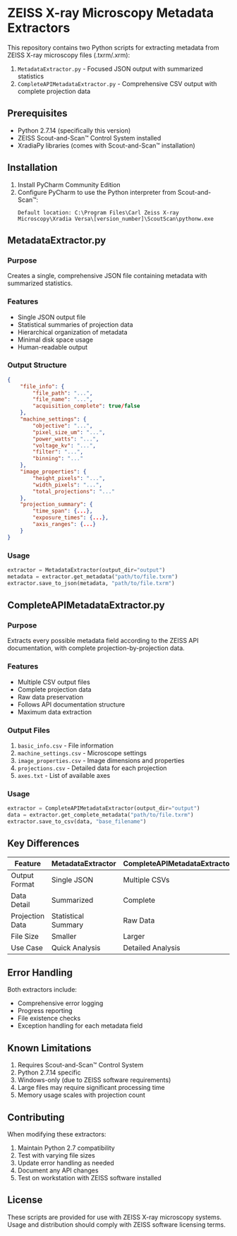 # ZEISS X-ray Microscopy Metadata Extractors

This repository contains two Python scripts for extracting metadata from ZEISS X-ray microscopy files (.txrm/.xrm):

1. `MetadataExtractor.py` - Focused JSON output with summarized statistics
2. `CompleteAPIMetadataExtractor.py` - Comprehensive CSV output with complete projection data

## Prerequisites

- Python 2.7.14 (specifically this version)
- ZEISS Scout-and-Scan™ Control System installed
- XradiaPy libraries (comes with Scout-and-Scan™ installation)

## Installation

1. Install PyCharm Community Edition
2. Configure PyCharm to use the Python interpreter from Scout-and-Scan™:
   ```
   Default location: C:\Program Files\Carl Zeiss X-ray Microscopy\Xradia Versa\[version_number]\ScoutScan\pythonw.exe
   ```

## MetadataExtractor.py

### Purpose
Creates a single, comprehensive JSON file containing metadata with summarized statistics.

### Features
- Single JSON output file
- Statistical summaries of projection data
- Hierarchical organization of metadata
- Minimal disk space usage
- Human-readable output

### Output Structure
```json
{
    "file_info": {
        "file_path": "...",
        "file_name": "...",
        "acquisition_complete": true/false
    },
    "machine_settings": {
        "objective": "...",
        "pixel_size_um": "...",
        "power_watts": "...",
        "voltage_kv": "...",
        "filter": "...",
        "binning": "..."
    },
    "image_properties": {
        "height_pixels": "...",
        "width_pixels": "...",
        "total_projections": "..."
    },
    "projection_summary": {
        "time_span": {...},
        "exposure_times": {...},
        "axis_ranges": {...}
    }
}
```

### Usage
```python
extractor = MetadataExtractor(output_dir="output")
metadata = extractor.get_metadata("path/to/file.txrm")
extractor.save_to_json(metadata, "path/to/file.txrm")
```

## CompleteAPIMetadataExtractor.py

### Purpose
Extracts every possible metadata field according to the ZEISS API documentation, with complete projection-by-projection data.

### Features
- Multiple CSV output files
- Complete projection data
- Raw data preservation
- Follows API documentation structure
- Maximum data extraction

### Output Files
1. `basic_info.csv` - File information
2. `machine_settings.csv` - Microscope settings
3. `image_properties.csv` - Image dimensions and properties
4. `projections.csv` - Detailed data for each projection
5. `axes.txt` - List of available axes

### Usage
```python
extractor = CompleteAPIMetadataExtractor(output_dir="output")
data = extractor.get_complete_metadata("path/to/file.txrm")
extractor.save_to_csv(data, "base_filename")
```

## Key Differences

| Feature | MetadataExtractor | CompleteAPIMetadataExtractor |
|---------|------------------|----------------------------|
| Output Format | Single JSON | Multiple CSVs |
| Data Detail | Summarized | Complete |
| Projection Data | Statistical Summary | Raw Data |
| File Size | Smaller | Larger |
| Use Case | Quick Analysis | Detailed Analysis |

## Error Handling

Both extractors include:
- Comprehensive error logging
- Progress reporting
- File existence checks
- Exception handling for each metadata field

## Known Limitations

1. Requires Scout-and-Scan™ Control System
2. Python 2.7.14 specific
3. Windows-only (due to ZEISS software requirements)
4. Large files may require significant processing time
5. Memory usage scales with projection count

## Contributing

When modifying these extractors:
1. Maintain Python 2.7 compatibility
2. Test with varying file sizes
3. Update error handling as needed
4. Document any API changes
5. Test on workstation with ZEISS software installed

## License

These scripts are provided for use with ZEISS X-ray microscopy systems. Usage and distribution should comply with ZEISS software licensing terms.
